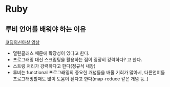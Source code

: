 # Ruby

## 루비 언어를 배워야 하는 이유
[코딩의신아샬 영상](https://www.youtube.com/watch?v=FOocsDdJZjE)
- 열린클래스 때문에 확장성이 있다고 한다.
- 프로그래밍 대신 스크립팅을 활용하는 점이 굉장히 강력하다? 고 한다.
- 스트링 처리가 강력하다고 한다(정규식 내장)
- 루비는 functional 프로그래밍의 중요한 개념들을 배울 기회가 많아서, 다른언어들 프로그래밍할때도 많이 도움이 된다고 한다(map-reduce 같은 개념 등..)

## 
